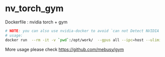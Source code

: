# nv_torch_gym

Dockerfile : nvidia torch + gym 


```bash
# NOTE: you can also use nvidia-docker to avoid `can not Detect NVIDIA Driver` warning.
# usage: 
docker run  --rm -it -v `pwd`:/opt/work/  --gpus all --ipc=host --ulimit memlock=-1 --ulimit stack=67108864  mebusy/nv_torch_gym  python <your script> 
```


More usage please check https://github.com/mebusy/gym 
